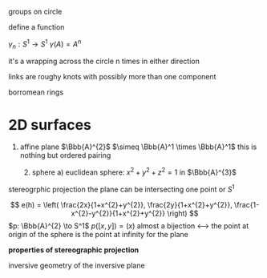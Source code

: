 
groups on circle

define a function

$\gamma_{n}: S^1 \to S^1$ 
$\gamma(A) = A^{n}$

it's a wrapping across the circle n times in either direction

links are roughy knots with possibly more than one component

borromean rings

# 2D surfaces

1. affine plane $\Bbb{A}^{2}$ $\simeq \Bbb{A}^1 \times \Bbb{A}^1$
   this is nothing but ordered pairing
   
   2. sphere
a) euclidean sphere: $x^{2} + y^{2}+z^{2}=1$ in $\Bbb{A}^{3}$

stereogrphic projection the plane can be intersecting one point or $S^1$

$$
e(h) = \left( \frac{2x}{1+x^{2}+y^{2}}, \frac{2y}{1+x^{2}+y^{2}}, \frac{1-x^{2}-y^{2}}{1+x^{2}+y^{2}} \right)
$$   $p: \Bbb{A}^{2} \to S^1$ $p([x, y])= (x)$
almost a bijection <--> the point at origin of the sphere is the point at infinity for the plane

**properties of stereographic projection**




inversive geometry of the inversive plane